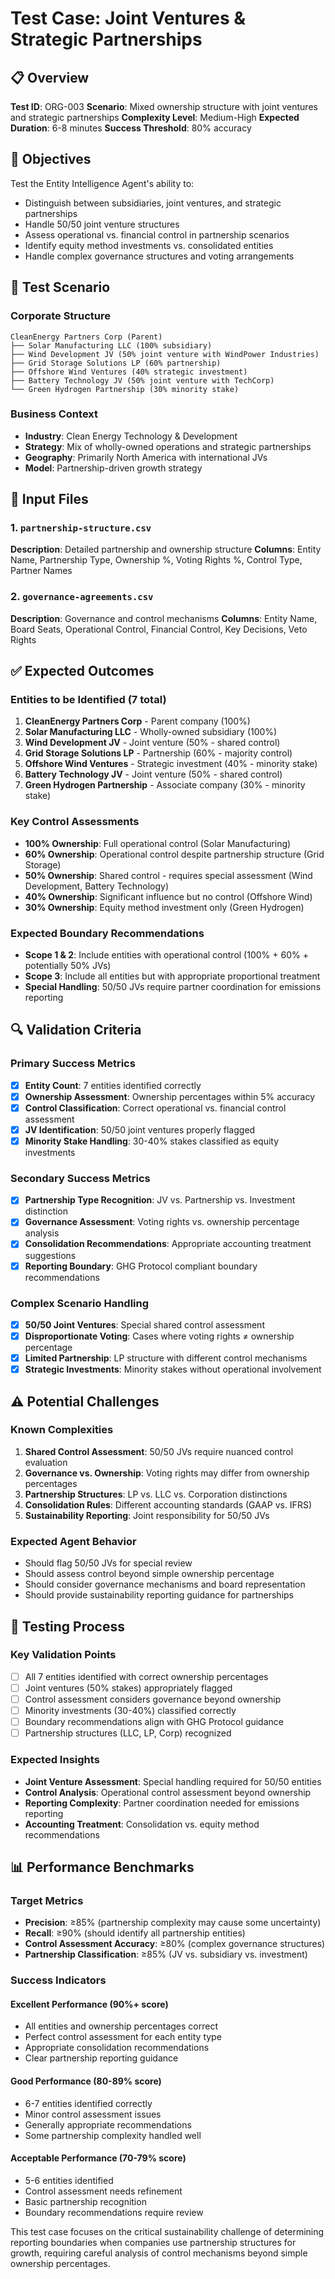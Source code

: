 # Test Case: Joint Ventures & Strategic Partnerships

## 📋 Overview

**Test ID**: ORG-003
**Scenario**: Mixed ownership structure with joint ventures and strategic partnerships
**Complexity Level**: Medium-High
**Expected Duration**: 6-8 minutes
**Success Threshold**: 80% accuracy

## 🎯 Objectives

Test the Entity Intelligence Agent's ability to:
- Distinguish between subsidiaries, joint ventures, and strategic partnerships
- Handle 50/50 joint venture structures
- Assess operational vs. financial control in partnership scenarios
- Identify equity method investments vs. consolidated entities
- Handle complex governance structures and voting arrangements

## 🏢 Test Scenario

### Corporate Structure
```
CleanEnergy Partners Corp (Parent)
├── Solar Manufacturing LLC (100% subsidiary)
├── Wind Development JV (50% joint venture with WindPower Industries)
├── Grid Storage Solutions LP (60% partnership)
├── Offshore Wind Ventures (40% strategic investment)
├── Battery Technology JV (50% joint venture with TechCorp)
└── Green Hydrogen Partnership (30% minority stake)
```

### Business Context
- **Industry**: Clean Energy Technology & Development
- **Strategy**: Mix of wholly-owned operations and strategic partnerships
- **Geography**: Primarily North America with international JVs
- **Model**: Partnership-driven growth strategy

## 📄 Input Files

### 1. `partnership-structure.csv`
**Description**: Detailed partnership and ownership structure
**Columns**: Entity Name, Partnership Type, Ownership %, Voting Rights %, Control Type, Partner Names

### 2. `governance-agreements.csv`
**Description**: Governance and control mechanisms
**Columns**: Entity Name, Board Seats, Operational Control, Financial Control, Key Decisions, Veto Rights

## ✅ Expected Outcomes

### Entities to be Identified (7 total)
1. **CleanEnergy Partners Corp** - Parent company (100%)
2. **Solar Manufacturing LLC** - Wholly-owned subsidiary (100%)
3. **Wind Development JV** - Joint venture (50% - shared control)
4. **Grid Storage Solutions LP** - Partnership (60% - majority control)
5. **Offshore Wind Ventures** - Strategic investment (40% - minority stake)
6. **Battery Technology JV** - Joint venture (50% - shared control)
7. **Green Hydrogen Partnership** - Associate company (30% - minority stake)

### Key Control Assessments
- **100% Ownership**: Full operational control (Solar Manufacturing)
- **60% Ownership**: Operational control despite partnership structure (Grid Storage)
- **50% Ownership**: Shared control - requires special assessment (Wind Development, Battery Technology)
- **40% Ownership**: Significant influence but no control (Offshore Wind)
- **30% Ownership**: Equity method investment only (Green Hydrogen)

### Expected Boundary Recommendations
- **Scope 1 & 2**: Include entities with operational control (100% + 60% + potentially 50% JVs)
- **Scope 3**: Include all entities but with appropriate proportional treatment
- **Special Handling**: 50/50 JVs require partner coordination for emissions reporting

## 🔍 Validation Criteria

### Primary Success Metrics
- [x] **Entity Count**: 7 entities identified correctly
- [x] **Ownership Assessment**: Ownership percentages within 5% accuracy
- [x] **Control Classification**: Correct operational vs. financial control assessment
- [x] **JV Identification**: 50/50 joint ventures properly flagged
- [x] **Minority Stake Handling**: 30-40% stakes classified as equity investments

### Secondary Success Metrics
- [x] **Partnership Type Recognition**: JV vs. Partnership vs. Investment distinction
- [x] **Governance Assessment**: Voting rights vs. ownership percentage analysis
- [x] **Consolidation Recommendations**: Appropriate accounting treatment suggestions
- [x] **Reporting Boundary**: GHG Protocol compliant boundary recommendations

### Complex Scenario Handling
- [x] **50/50 Joint Ventures**: Special shared control assessment
- [x] **Disproportionate Voting**: Cases where voting rights ≠ ownership percentage
- [x] **Limited Partnership**: LP structure with different control mechanisms
- [x] **Strategic Investments**: Minority stakes without operational involvement

## ⚠️ Potential Challenges

### Known Complexities
1. **Shared Control Assessment**: 50/50 JVs require nuanced control evaluation
2. **Governance vs. Ownership**: Voting rights may differ from ownership percentages
3. **Partnership Structures**: LP vs. LLC vs. Corporation distinctions
4. **Consolidation Rules**: Different accounting standards (GAAP vs. IFRS)
5. **Sustainability Reporting**: Joint responsibility for 50/50 JVs

### Expected Agent Behavior
- Should flag 50/50 JVs for special review
- Should assess control beyond simple ownership percentage
- Should consider governance mechanisms and board representation
- Should provide sustainability reporting guidance for partnerships

## 🧪 Testing Process

### Key Validation Points
- [ ] All 7 entities identified with correct ownership percentages
- [ ] Joint ventures (50% stakes) appropriately flagged
- [ ] Control assessment considers governance beyond ownership
- [ ] Minority investments (30-40%) classified correctly
- [ ] Boundary recommendations align with GHG Protocol guidance
- [ ] Partnership structures (LLC, LP, Corp) recognized

### Expected Insights
- **Joint Venture Assessment**: Special handling required for 50/50 entities
- **Control Analysis**: Operational control assessment beyond ownership
- **Reporting Complexity**: Partner coordination needed for emissions reporting
- **Accounting Treatment**: Consolidation vs. equity method recommendations

## 📊 Performance Benchmarks

### Target Metrics
- **Precision**: ≥85% (partnership complexity may cause some uncertainty)
- **Recall**: ≥90% (should identify all partnership entities)
- **Control Assessment Accuracy**: ≥80% (complex governance structures)
- **Partnership Classification**: ≥85% (JV vs. subsidiary vs. investment)

### Success Indicators

#### Excellent Performance (90%+ score)
- All entities and ownership percentages correct
- Perfect control assessment for each entity type
- Appropriate consolidation recommendations
- Clear partnership reporting guidance

#### Good Performance (80-89% score)
- 6-7 entities identified correctly
- Minor control assessment issues
- Generally appropriate recommendations
- Some partnership complexity handled well

#### Acceptable Performance (70-79% score)
- 5-6 entities identified
- Control assessment needs refinement
- Basic partnership recognition
- Boundary recommendations require review

This test case focuses on the critical sustainability challenge of determining reporting boundaries when companies use partnership structures for growth, requiring careful analysis of control mechanisms beyond simple ownership percentages.